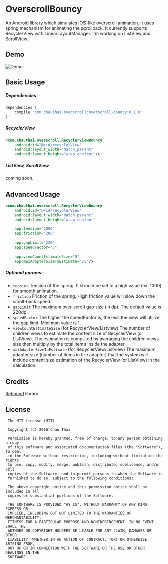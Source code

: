 # OverscrollBouncy
An Android library which simulates iOS-like overscroll animation. It uses spring mechanism for animating the scrollback. It currently supports RecyclerView with LinearLayoutManager. I'm working on ListView and ScrollView.

## Demo
![Demo](https://github.com/chthai64/overscroll-bouncy-android/raw/master/arts/OverscrollDemo.gif)

## Basic Usage

##### Dependencies
```groovy
dependencies {
    compile 'com.chauthai.overscroll:overscroll-bouncy:0.1.0'
}
```

##### RecyclerView
```xml
<com.chauthai.overscroll.RecyclerViewBouncy
    android:id="@+id/recyclerView"
    android:layout_width="match_parent"
    android:layout_height="wrap_content"/>
```

##### ListView, ScrollView
coming soon.

## Advanced Usage
```xml
<com.chauthai.overscroll.RecyclerViewBouncy
    android:id="@+id/recyclerView"
    android:layout_width="match_parent"
    android:layout_height="wrap_content"

    app:tension="1000"
    app:friction="200"
    
    app:gapLimit="220"
    app:speedFactor="5"
    
    app:viewCountEstimateSize="5"
    app:maxAdapterSizeToEstimate="20"/>
```
##### Optional params:
* ```tension``` Tension of the spring. It should be set to a high value (ex. 1000) for smooth animation.
* ```friction``` Friction of the spring. High friction value will slow down the scroll-back speed.
* ```gapLimit``` The maximum over-scroll gap size (in dp). The default value is 220dp.
* ```speedFactor``` The higher the speedFactor is, the less the view will utilize the gap limit. Minimum value is 1.
* ```viewCountEstimateSize``` (for RecyclerView/Listview) The number of children views to estimate the content size of RecyclerView (or ListView). The estimation is computed by averaging the children views size then multiply by the total items inside the adapter.
* ```maxAdapterSizeToEstimate``` (for RecyclerView/Listview) The maximum adapter size (number of items in the adapter) that the system will include content size estimation of the RecyclerView (or ListView) in the calculation.
 
## Credits
[Rebound](http://facebook.github.io/rebound/) library.

## License
```
 The MIT License (MIT)

 Copyright (c) 2016 Chau Thai

 Permission is hereby granted, free of charge, to any person obtaining a copy
 of this software and associated documentation files (the "Software"), to deal
 in the Software without restriction, including without limitation the rights
 to use, copy, modify, merge, publish, distribute, sublicense, and/or sell
 copies of the Software, and to permit persons to whom the Software is
 furnished to do so, subject to the following conditions:

 The above copyright notice and this permission notice shall be included in all
 copies or substantial portions of the Software.

 THE SOFTWARE IS PROVIDED "AS IS", WITHOUT WARRANTY OF ANY KIND, EXPRESS OR
 IMPLIED, INCLUDING BUT NOT LIMITED TO THE WARRANTIES OF MERCHANTABILITY,
 FITNESS FOR A PARTICULAR PURPOSE AND NONINFRINGEMENT. IN NO EVENT SHALL THE
 AUTHORS OR COPYRIGHT HOLDERS BE LIABLE FOR ANY CLAIM, DAMAGES OR OTHER
 LIABILITY, WHETHER IN AN ACTION OF CONTRACT, TORT OR OTHERWISE, ARISING FROM,
 OUT OF OR IN CONNECTION WITH THE SOFTWARE OR THE USE OR OTHER DEALINGS IN THE
 SOFTWARE.
```

